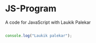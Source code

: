 # JS-Program
A code for JavaScript with Laukik Palekar

```javascript

console.log("Laukik palekar");



```